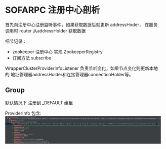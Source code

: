 # SOFARPC 注册中心剖析


首先向注册中心注册监听事件，如果获取数据后就更新 addressHoder， 在服务调用时 router 从addressHolder 获取数据


细节记录：

-  zookeeper 注册中心 实现 ZookeeperRegistry
-  订阅方法  subscribe

WrapperClusterProviderInfoListener 负责监听变化，如果节点变化则更新本地的 地址管理器addressHolder和连接管理器connectionHolder等。


## Group
默认情况下 注册到 _DEFAULT 组里

ProviderInfo 包含:
![](../images/15341265851075.jpg)






